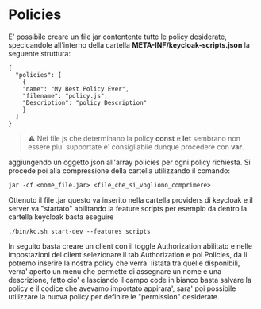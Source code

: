 # Policies
E' possibile creare un file jar contentente tutte le policy desiderate, specicandole all'interno della cartella <strong>META-INF/keycloak-scripts.json</strong> la seguente struttura:
```
{
  "policies": [
    {
    "name": "My Best Policy Ever",
    "filename": "policy.js",
    "Description": "policy Description"
    }
  ]
}
```
> :warning: Nei file js che determinano la policy <strong>const</strong> e <strong>let</strong> sembrano non essere piu' supportate e' consigliabile dunque procedere con <strong>var</strong>.

aggiungendo un oggetto json all'array policies per ogni policy richiesta.
Si procede poi alla compressione della cartella utilizzando il comando:
```
jar -cf <nome_file.jar> <file_che_si_vogliono_comprimere>
```


Ottenuto il file .jar questo va inserito nella cartella providers di keycloak e il server va "startato" abilitando la feature scripts per esempio da dentro la cartella keycloak basta eseguire

```
./bin/kc.sh start-dev --features scripts  
```
In seguito basta creare un client con il toggle Authorization abilitato e nelle impostazioni del client selezionare il tab Authorization e poi Policies, da li potremo inserire la nostra policy che verra' listata tra quelle disponibili, verra' aperto un menu che permette di assegnare un nome e una descrizione, fatto cio' e lasciando il campo code in bianco basta salvare la policy e il codice che avevamo importato appirara', sara' poi possibile utilizzare la nuova policy per definire le "permission" desiderate.